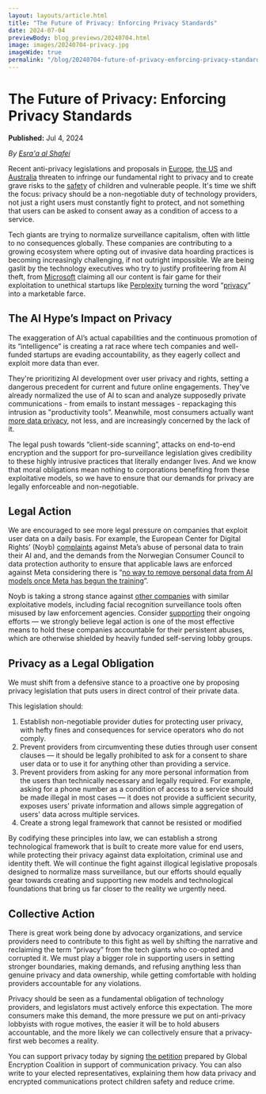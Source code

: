 ```yaml
---
layout: layouts/article.html
title: "The Future of Privacy: Enforcing Privacy Standards"
date: 2024-07-04
previewBody: blog_previews/20240704.html
image: images/20240704-privacy.jpg
imageWide: true
permalink: "/blog/20240704-future-of-privacy-enforcing-privacy-standards.html"
---
```


# The Future of Privacy: Enforcing Privacy Standards

**Published:** Jul 4, 2024

_By [Esra'a al Shafei](https://mastodon.social/@alshafei)_

Recent anti-privacy legislations and proposals in [Europe](https://www.theverge.com/2024/6/19/24181214/eu-chat-control-law-propose-scanning-encrypted-messages-csam), [the US](https://theconversation.com/section-702-foreign-surveillance-law-lives-on-but-privacy-fight-continues-229253) and [Australia](https://www.theguardian.com/technology/article/2024/jun/20/meredith-walker-signal-boss-government-encryption-laws) threaten to infringe our fundamental right to privacy and to create grave risks to the [safety](https://simplex.chat/blog/20240601-protecting-children-safety-requires-e2e-encryption.html) of children and vulnerable people. It's time we shift the focus: privacy should be a non-negotiable duty of technology providers, not just a right users must constantly fight to protect, and not something that users can be asked to consent away as a condition of access to a service.

Tech giants are trying to normalize surveillance capitalism, often with little to no consequences globally. These companies are contributing to a growing ecosystem where opting out of invasive data hoarding practices is becoming increasingly challenging, if not outright impossible. We are being gaslit by the technology executives who try to justify profiteering from AI theft, from [Microsoft](https://www.computing.co.uk/news/4330395/microsoft-ai-chief-makes-questionable-claims-about-copyright-online-content) claiming all our content is fair game for their exploitation to unethical startups like [Perplexity](https://www.theverge.com/2024/6/27/24187405/perplexity-ai-twitter-lie-plagiarism) turning the word “[privacy](https://x.com/perplexity_ai/status/1789007907092066559)” into a marketable farce.

## The AI Hype’s Impact on Privacy

The exaggeration of AI’s actual capabilities and the continuous promotion of its “intelligence” is creating a rat race where tech companies and well-funded startups are evading accountability, as they eagerly collect and exploit more data than ever. 

They're prioritizing AI development over user privacy and rights, setting a dangerous precedent for current and future online engagements. They've already normalized the use of AI to scan and analyze supposedly private communications - from emails to instant messages - repackaging this intrusion as "productivity tools”. Meanwhile, most consumers actually want [more data privacy](https://iapp.org/news/a/most-consumers-want-data-privacy-and-will-act-to-defend-it), not less, and are increasingly concerned by the lack of it.

The legal push towards “client-side scanning”, attacks on end-to-end encryption and the support for pro-surveillance legislation gives credibility to these highly intrusive practices that literally endanger lives. And we know that moral obligations mean nothing to corporations benefiting from these exploitative models, so we have to ensure that our demands for privacy are legally enforceable and non-negotiable. 

## Legal Action

We are encouraged to see more legal pressure on companies that exploit user data on a daily basis. For example, the European Center for Digital Rights’ (Noyb) [complaints](https://noyb.eu/en/noyb-urges-11-dpas-immediately-stop-metas-abuse-personal-data-ai) against Meta’s abuse of personal data to train their AI and, and the demands from the Norwegian Consumer Council to data protection authority to ensure that applicable laws are enforced against Meta considering there is “[no way to remove personal data from AI models once Meta has begun the training](https://www.forbrukerradet.no/side/legal-complaint-against-metas-use-of-personal-content-for-ai-training/)”.

Noyb is taking a strong stance against [other companies](https://noyb.eu/en/project/cases) with similar exploitative models, including facial recognition surveillance tools often misused by law enforcement agencies. Consider [supporting](https://noyb.eu/en/support) their ongoing efforts &mdash; we strongly believe legal action is one of the most effective means to hold these companies accountable for their persistent abuses, which are otherwise shielded by heavily funded self-serving lobby groups.

## Privacy as a Legal Obligation

We must shift from a defensive stance to a proactive one by proposing privacy legislation that puts users in direct control of their private data.

This legislation should:
1. Establish non-negotiable provider duties for protecting user privacy, with hefty fines and consequences for service operators who do not comply.
2. Prevent providers from circumventing these duties through user consent clauses &mdash; it should be legally prohibited to ask for a consent to share user data or to use it for anything other than providing a service.
3. Prevent providers from asking for any more personal information from the users than technically necessary and legally required. For example, asking for a phone number as a condition of access to a service should be made illegal in most cases &mdash; it does not provide a sufficient security, exposes users' private information and allows simple aggregation of users' data across multiple services.
4. Create a strong legal framework that cannot be resisted or modified

By codifying these principles into law, we can establish a strong technological framework that is built to create more value for end users, while protecting their privacy against data exploitation, criminal use and identity theft. We will continue the fight against illogical legislative proposals designed to normalize mass surveillance, but our efforts should equally gear towards creating and supporting new models and technological foundations that bring us far closer to the reality we urgently need.

## Collective Action

There is great work being done by advocacy organizations, and service providers need to contribute to this fight as well by shifting the narrative and reclaiming the term “privacy” from the tech giants who co-opted and corrupted it. We must play a bigger role in supporting users in setting stronger boundaries, making demands, and refusing anything less than genuine privacy and data ownership, while getting comfortable with holding providers accountable for any violations.

Privacy should be seen as a fundamental obligation of technology providers, and legislators must actively enforce this expectation. The more consumers make this demand, the more pressure we put on anti-privacy lobbyists with rogue motives, the easier it will be to hold abusers accountable, and the more likely we can collectively ensure that a privacy-first web becomes a reality.

You can support privacy today by signing [the petition](https://www.globalencryption.org/2024/05/joint-statement-on-the-dangers-of-the-may-2024-council-of-the-eu-compromise-proposal-on-eu-csam/) prepared by Global Encryption Coalition in support of communication privacy. You can also write to your elected representatives, explaining them how data privacy and encrypted communications protect children safety and reduce crime.
